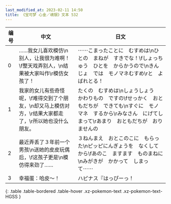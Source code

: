 ```yaml
---
last_modified_at: 2023-02-11 14:50
title: 《宝可梦 心金／魂银》文本 532
---
```

| 编号 | 中文 | 日文 |
| ---- | ---- | ---- |
| 0 | ……我女儿喜欢模仿\n别人，让我很为难啊！\f整天戏弄别人，\n结果被大家叫作\r模仿女孩了！ | ⋯⋯こまったことに　むすめは\nひとの　まねが　すきでな！\fしょっちゅう　ひとを　からかうので\nきんじょ　では　モノマネむすめ\rと　よばれとる！ |
| 1 | 我家的女儿有些奇怪呢，\f难得交到了个朋友，\n却又马上模仿对方，\r结果大家都走了，\r所以她也没什么朋友。 | たくの　むすめは\nしょうしょう　かわりもの　ですの\fせっかく　おともだちが　できても\nすぐに　モノマネ　するから\rみなさん　にげてしまって\rあまり　おともだちが　おりませんの |
| 2 | 最近弄丢了３年前一个男孩\n送她的皮皮玩偶后，\f这孩子更是\n模仿得来劲了…… | ３ねんまえ　おとこのこに　もらった\nピッピにんぎょうを　なくしてから\fあのこ　ますます　ものまねに\nみがきが　かかって　しまって⋯⋯ |
| 3 | 幸福蛋：哈皮～！ | ハピナス『はっぴーっ！ |
{: .table .table-bordered .table-hover .xz-pokemon-text .xz-pokemon-text-HGSS }